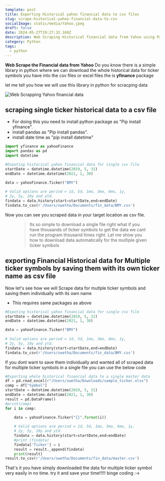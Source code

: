 ```yaml
---
template: post
title: Exporting Historical yahoo financial data to csv files
slug: scrape-historical-yahoo-financial-data-to-csv
socialImage: static/media/Yahoo.jpeg
draft: false
date: 2024-05-27T19:27:32.169Z
description: Web Scraping Historical financial data from Yahoo using Package
category: Python
tags:
  - python
---
```

**Web Scrape the Financial data from Yahoo** 
Do you know there is a simple library in python where we can download the whole historical data for ticker symbols you have into the csv files or excel files the is **yfinance** package

let me tell you how we will use this library in python for scracping data

![Web Scrapping Yahoo financial data](/media/yahoo.jpeg)

## scraping single ticker historical data to a csv file

* For doing this you need to install python package as "Pip install yfinance".
* install pandas as "Pip install pandas".
* install date time as "pip install datetime"

```python
import yfinance as yahooFinance
import pandas as pd
import datetime

#Expoting historical yahoo financial data for single csv file
startDate = datetime.datetime(2019, 5, 31)
endDate = datetime.datetime(2021, 1, 30)

data = yahooFinance.Ticker("BMY")
 
# Valid options are period = 1d, 5d, 1mo, 3mo, 6mo, 1y,
# 2y, 5y, 10y and ytd.
findata = data.history(start=startDate,end=endDate)
findata.to_csv(r'/Users/swetha/Documents/fin_data/BMY.csv')
```

Now you can see you scraped data in your target location as csv file. 

<figure>
	<blockquote>
		<p>Its so simple to download a single file right what if you have thousands of ticker symbols to get the data we cant run the program thousand times right. Let me show you how to download data automatically for the multiple given ticker symbols</p>
		<footer>
		</footer>
	</blockquote>
</figure>

## exporting Financial Historical data for Multiple ticker symbols by saving them with its own ticker name as csv file

Now let's see how we will Scrape data for  mutlple ticker symbols and saving them individually with its own name

* This requires same packages as above

```python
#Expoting historical yahoo financial data for single csv file
startDate = datetime.datetime(2019, 5, 31)
endDate = datetime.datetime(2021, 1, 30)

data = yahooFinance.Ticker("BMY")
 
# Valid options are period = 1d, 5d, 1mo, 3mo, 6mo, 1y,
# 2y, 5y, 10y and ytd.
findata = data.history(start=startDate,end=endDate)
findata.to_csv(r'/Users/swetha/Documents/fin_data/BMY.csv')
```

If you dont want to save them individually and wanted all of scraped data for multiple ticker symbols in a single file you can use the below code

```python
#Exporting whole historical financial data to a single master data
df = pd.read_excel(r"/Users/swetha/Downloads/sample_ticker.xlsx")
comp = df["Symbol"]
startDate = datetime.datetime(2019, 5, 31)
endDate = datetime.datetime(2021, 1, 30)
result = pd.DataFrame()
#print(comp)
for i in comp:

    data = yahooFinance.Ticker("{}".format(i))
     
    # Valid options are period = 1d, 5d, 1mo, 3mo, 6mo, 1y,
    # 2y, 5y, 10y and ytd.
    findata = data.history(start=startDate,end=endDate)
    #print (findata)
    findata['Ticker'] = i
    result = result._append(findata)   
    print(result) 
result.to_csv(r'/Users/swetha/Documents/fin_data/master.csv')
```

That's it you have simply downloaded the data for multiple ticker symbol  very easily in no time. try it and save your time!!!!! binge coding :->